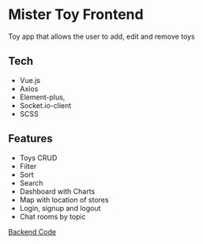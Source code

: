 # Mister Toy Frontend

<p>Toy app that allows the user to add, edit and remove toys</p>

## Tech
- Vue.js
- Axios
- Element-plus,
- Socket.io-client
- SCSS

## Features
- Toys CRUD
- Filter
- Sort
- Search
- Dashboard with Charts
- Map with location of stores
- Login, signup and logout
- Chat rooms by topic

<a href="https://github.com/shaniKupiec/Mister-Toy-Backend" target="blank">Backend Code</a>
